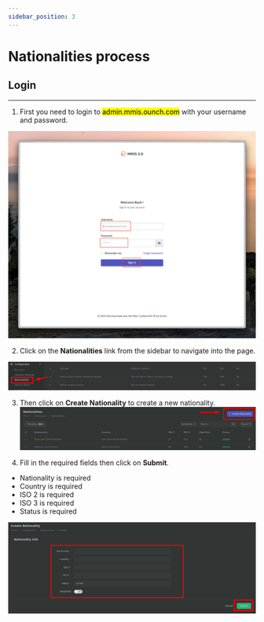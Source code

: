 ```yaml
---
sidebar_position: 3
---
```


# Nationalities process

## Login

---

1. First you need to login to <mark>admin.mmis.ounch.com</mark> with your username and password.

![login pic](../../static/img/instruction/login.png)

2. Click on the **Nationalities** link from the sidebar to navigate into the page. 

![navigate pic](../../static/img/configurator/nationality/nat-1.png)

3. Then click on **Create Nationality** to create a new nationality.
![navigate pic](../../static/img/configurator/nationality/nat-2.png)

4. Fill in the required fields then click on **Submit**.
- Nationality  is required
- Country  is required
- ISO 2 is required
- ISO 3  is required
- Status  is required

![details pic](../../static/img/configurator/nationality/nat-3.png)

